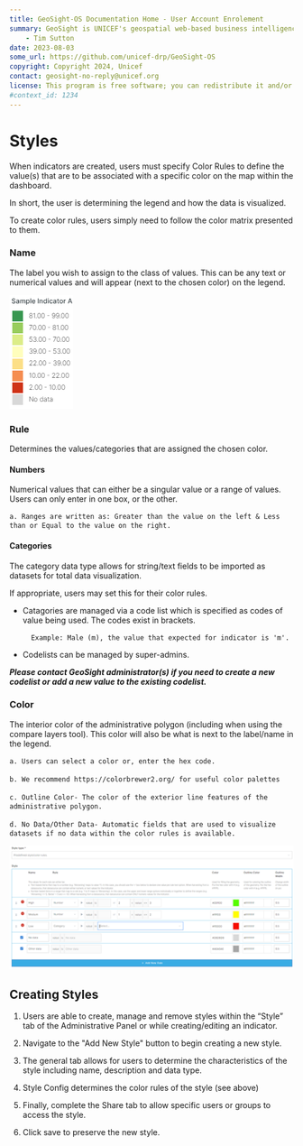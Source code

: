 ```yaml
---
title: GeoSight-OS Documentation Home - User Account Enrolement 
summary: GeoSight is UNICEF's geospatial web-based business intelligence platform.
    - Tim Sutton
date: 2023-08-03
some_url: https://github.com/unicef-drp/GeoSight-OS
copyright: Copyright 2024, Unicef
contact: geosight-no-reply@unicef.org
license: This program is free software; you can redistribute it and/or modify it under the terms of the GNU Affero General Public License as published by the Free Software Foundation; either version 3 of the License, or (at your option) any later version.
#context_id: 1234
---
```

# Styles
When indicators are created, users must specify Color Rules  to define the value(s) that are to be associated with a specific color on the map within the dashboard. 

In short, the user is determining the legend and how the data is visualized. 

To create color rules, users simply need to follow the color matrix presented to them.

### Name 
The label you wish to assign to the class of values. This can be any text or numerical values and will appear (next to the chosen color) on the legend.

![Legend Example](image-18.png)

### Rule

Determines the values/categories that are assigned the chosen color. 

#### Numbers

Numerical values that can either be a singular value or a range of values. Users can only enter in one box, or the other. 

    a. Ranges are written as: Greater than the value on the left & Less than or Equal to the value on the right. 

#### Categories
    
The category data type allows for string/text fields to be imported as datasets for total data visualization.
    
If appropriate, users may set this for their color rules.

- Catagories are managed via a code list which is specified as codes of value being used. The codes exist in brackets. 

        Example: Male (m), the value that expected for indicator is 'm'. 

- Codelists can be managed by super-admins. 

_**Please contact GeoSight administrator(s) if you need to create a new codelist or add a new value to the existing codelist.**_

### Color
    
The interior color of the administrative polygon (including when using the compare layers tool). This color will also be what is next to the label/name in the legend. 

    a. Users can select a color or, enter the hex code.

    b. We recommend https://colorbrewer2.org/ for useful color palettes

    c. Outline Color- The color of the exterior line features of the administrative polygon. 

    d. No Data/Other Data- Automatic fields that are used to visualize datasets if no data within the color rules is available.  

![Creating Styles](image-8.png)

## Creating Styles

1.	Users are able to create, manage and remove styles within the “Style” tab of the Administrative Panel or while creating/editing an indicator.

2.	Navigate to the "Add New Style" button to begin creating a new style.

3.	The general tab allows for users to determine the characteristics of the style including name, description and data type.

4.	Style Config determines the color rules of the style (see above)

5.	Finally, complete the Share tab to allow specific users or groups to access the style.

6.	Click save to preserve the new style.
